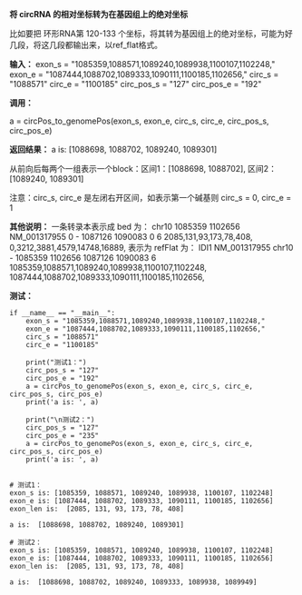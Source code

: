 **将 circRNA 的相对坐标转为在基因组上的绝对坐标**

比如要把 环形RNA第 120-133 个坐标，将其转为基因组上的绝对坐标，可能为好几段，将这几段都输出来，以ref_flat格式。

**输入：**
exon_s = "1085359,1088571,1089240,1089938,1100107,1102248,"
exon_e = "1087444,1088702,1089333,1090111,1100185,1102656,"
circ_s = "1088571"
circ_e = "1100185"
circ_pos_s = "127"
circ_pos_e = "192"

**调用：**

a = circPos_to_genomePos(exon_s, exon_e, circ_s, circ_e, circ_pos_s, circ_pos_e)

**返回结果：**
a is:  [1088698, 1088702, 1089240, 1089301]

从前向后每两个一组表示一个block：区间1：[1088698, 1088702], 区间2：[1089240, 1089301]

注意：circ_s, circ_e 是左闭右开区间，如表示第一个碱基则 circ_s = 0, circ_e = 1

**其他说明：**
一条转录本表示成 bed 为：
chr10	1085359	1102656	NM_001317955	0	-	1087126	1090083	0	6	2085,131,93,173,78,408,	0,3212,3881,4579,14748,16889,
表示为 refFlat 为：
IDI1	NM_001317955	chr10	-	1085359	1102656	1087126	1090083	6	1085359,1088571,1089240,1089938,1100107,1102248,	1087444,1088702,1089333,1090111,1100185,1102656,


**测试：**

```
if __name__ == "__main__":
    exon_s = "1085359,1088571,1089240,1089938,1100107,1102248,"
    exon_e = "1087444,1088702,1089333,1090111,1100185,1102656,"
    circ_s = "1088571"
    circ_e = "1100185"

    print("测试1：")
    circ_pos_s = "127"
    circ_pos_e = "192"
    a = circPos_to_genomePos(exon_s, exon_e, circ_s, circ_e, circ_pos_s, circ_pos_e)
    print('a is: ', a)

    print("\n测试2：")
    circ_pos_s = "127"
    circ_pos_e = "235"
    a = circPos_to_genomePos(exon_s, exon_e, circ_s, circ_e, circ_pos_s, circ_pos_e)
    print('a is: ', a)


# 测试1：
exon_s is: [1085359, 1088571, 1089240, 1089938, 1100107, 1102248]
exon_e is: [1087444, 1088702, 1089333, 1090111, 1100185, 1102656]
exon_len is:  [2085, 131, 93, 173, 78, 408]

a is:  [1088698, 1088702, 1089240, 1089301]

# 测试2：
exon_s is: [1085359, 1088571, 1089240, 1089938, 1100107, 1102248]
exon_e is: [1087444, 1088702, 1089333, 1090111, 1100185, 1102656]
exon_len is:  [2085, 131, 93, 173, 78, 408]

a is:  [1088698, 1088702, 1089240, 1089333, 1089938, 1089949]

```
